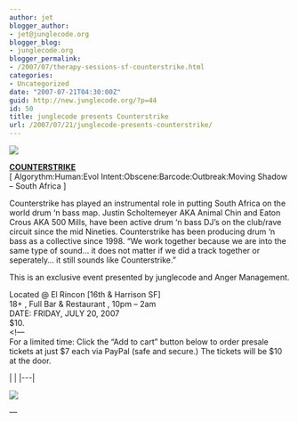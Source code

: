 ```yaml
---
author: jet
blogger_author:
- jet@junglecode.org
blogger_blog:
- junglecode.org
blogger_permalink:
- /2007/07/therapy-sessions-sf-counterstrike.html
categories:
- Uncategorized
date: "2007-07-21T04:30:00Z"
guid: http://new.junglecode.org/?p=44
id: 50
title: junglecode presents Counterstrike
url: /2007/07/21/junglecode-presents-counterstrike/
---
```


[![](http://www.junglecode.com/images/blog/therapy_monthly_7_thumb.jpg)](http://groundscore.net/board/viewtopic.php?t=32597)

[<span style="font-weight: bold">COUNTERSTRIKE</span>](http://www.algorythmrecordings.com/cs.html)  
\[ Algorythm:Human:Evol Intent:Obscene:Barcode:Outbreak:Moving Shadow – South Africa \]

Counterstrike has played an instrumental role in putting South Africa on the world drum ‘n bass map. Justin Scholtemeyer AKA Animal Chin and Eaton Crous AKA 500 Mills, have been active drum ‘n bass DJ’s on the club/rave circuit since the mid Nineties. Counterstrike has been producing drum ‘n bass as a collective since 1998. “We work together because we are into the same type of sound… it does not matter if we did a track together or seperately… it still sounds like Counterstrike.”

This is an exclusive event presented by junglecode and Anger Management.

Located @ El Rincon \[16th & Harrison SF\]  
18+ , Full Bar & Restaurant , 10pm – 2am  
DATE: FRIDAY, JULY 20, 2007  
$10.  
&lt;!—  
For a limited time: Click the “Add to cart” button below to order presale tickets at just $7 each via PayPal (safe and secure.) The tickets will be $10 at the door.

<form action="https://www.paypal.com/cgi-bin/webscr" method="post" target="paypal">|  |
|---|

![](https://www.paypal.com/en_US/i/scr/pixel.gif)

</form>—